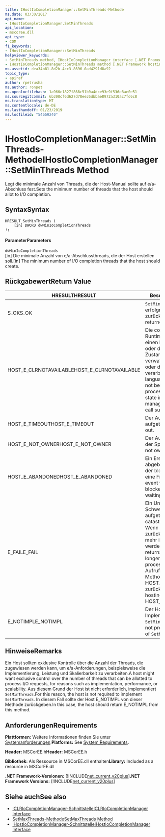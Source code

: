 ```yaml
---
title: IHostIoCompletionManager::SetMinThreads-Methode
ms.date: 03/30/2017
api_name:
- IHostIoCompletionManager.SetMinThreads
api_location:
- mscoree.dll
api_type:
- COM
f1_keywords:
- IHostIoCompletionManager::SetMinThreads
helpviewer_keywords:
- SetMinThreads method, IHostIoCompletionManager interface [.NET Framework hosting]
- IHostIoCompletionManager::SetMinThreads method [.NET Framework hosting]
ms.assetid: dea34b81-8d2b-4cc3-8696-0ad4291d8a92
topic_type:
- apiref
author: rpetrusha
ms.author: ronpet
ms.openlocfilehash: 1a966c1827f868c51b0a4dce93e9f536e8ae0e51
ms.sourcegitcommit: 6b308cf6d627d78ee36dbbae8972a310ac7fd6c8
ms.translationtype: MT
ms.contentlocale: de-DE
ms.lasthandoff: 01/23/2019
ms.locfileid: "54659240"
---
```

# <a name="ihostiocompletionmanagersetminthreads-method"></a><span data-ttu-id="cfca4-102">IHostIoCompletionManager::SetMinThreads-Methode</span><span class="sxs-lookup"><span data-stu-id="cfca4-102">IHostIoCompletionManager::SetMinThreads Method</span></span>
<span data-ttu-id="cfca4-103">Legt die minimale Anzahl von Threads, die der Host-Manual sollte auf e/a-Abschluss fest.</span><span class="sxs-lookup"><span data-stu-id="cfca4-103">Sets the minimum number of threads that the host should allot to I/O completion.</span></span>  
  
## <a name="syntax"></a><span data-ttu-id="cfca4-104">Syntax</span><span class="sxs-lookup"><span data-stu-id="cfca4-104">Syntax</span></span>  
  
```  
HRESULT SetMinThreads (  
    [in] DWORD dwMinIoCompletionThreads  
);  
```  
  
#### <a name="parameters"></a><span data-ttu-id="cfca4-105">Parameter</span><span class="sxs-lookup"><span data-stu-id="cfca4-105">Parameters</span></span>  
 `dwMinIoCompletionThreads`  
 <span data-ttu-id="cfca4-106">[in] Die minimale Anzahl von e/a-Abschlussthreads, die der Host erstellen soll.</span><span class="sxs-lookup"><span data-stu-id="cfca4-106">[in] The minimum number of I/O completion threads that the host should create.</span></span>  
  
## <a name="return-value"></a><span data-ttu-id="cfca4-107">Rückgabewert</span><span class="sxs-lookup"><span data-stu-id="cfca4-107">Return Value</span></span>  
  
|<span data-ttu-id="cfca4-108">HRESULT</span><span class="sxs-lookup"><span data-stu-id="cfca4-108">HRESULT</span></span>|<span data-ttu-id="cfca4-109">Beschreibung</span><span class="sxs-lookup"><span data-stu-id="cfca4-109">Description</span></span>|  
|-------------|-----------------|  
|<span data-ttu-id="cfca4-110">S_OK</span><span class="sxs-lookup"><span data-stu-id="cfca4-110">S_OK</span></span>|<span data-ttu-id="cfca4-111">`SetMinThreads` wurde erfolgreich zurückgegeben.</span><span class="sxs-lookup"><span data-stu-id="cfca4-111">`SetMinThreads` returned successfully.</span></span>|  
|<span data-ttu-id="cfca4-112">HOST_E_CLRNOTAVAILABLE</span><span class="sxs-lookup"><span data-stu-id="cfca4-112">HOST_E_CLRNOTAVAILABLE</span></span>|<span data-ttu-id="cfca4-113">Die common Language Runtime (CLR) wurde nicht in einen Prozess geladen wurde, oder die CLR ist in einem Zustand, in dem nicht verwalteten Code ausführen oder den Aufruf erfolgreich zu verarbeiten.</span><span class="sxs-lookup"><span data-stu-id="cfca4-113">The common language runtime (CLR) has not been loaded into a process, or the CLR is in a state in which it cannot run managed code or process the call successfully.</span></span>|  
|<span data-ttu-id="cfca4-114">HOST_E_TIMEOUT</span><span class="sxs-lookup"><span data-stu-id="cfca4-114">HOST_E_TIMEOUT</span></span>|<span data-ttu-id="cfca4-115">Der Aufruf ist ein Timeout aufgetreten.</span><span class="sxs-lookup"><span data-stu-id="cfca4-115">The call timed out.</span></span>|  
|<span data-ttu-id="cfca4-116">HOST_E_NOT_OWNER</span><span class="sxs-lookup"><span data-stu-id="cfca4-116">HOST_E_NOT_OWNER</span></span>|<span data-ttu-id="cfca4-117">Der Aufrufer ist nicht Besitzer der Sperre.</span><span class="sxs-lookup"><span data-stu-id="cfca4-117">The caller does not own the lock.</span></span>|  
|<span data-ttu-id="cfca4-118">HOST_E_ABANDONED</span><span class="sxs-lookup"><span data-stu-id="cfca4-118">HOST_E_ABANDONED</span></span>|<span data-ttu-id="cfca4-119">Ein Ereignis wurde abgebrochen, während sich der blockierte Thread oder eine Fiber darauf gewartet.</span><span class="sxs-lookup"><span data-stu-id="cfca4-119">An event was canceled while a blocked thread or fiber was waiting on it.</span></span>|  
|<span data-ttu-id="cfca4-120">E_FAIL</span><span class="sxs-lookup"><span data-stu-id="cfca4-120">E_FAIL</span></span>|<span data-ttu-id="cfca4-121">Ein Unbekannter Schwerwiegender Fehler ist aufgetreten.</span><span class="sxs-lookup"><span data-stu-id="cfca4-121">An unknown catastrophic failure occurred.</span></span> <span data-ttu-id="cfca4-122">Wenn eine Methode E_FAIL zurückgibt, ist die CLR nicht mehr im Prozess verwendet werden.</span><span class="sxs-lookup"><span data-stu-id="cfca4-122">When a method returns E_FAIL, the CLR is no longer usable within the process.</span></span> <span data-ttu-id="cfca4-123">Nachfolgende Aufrufe zum Hosten der Methoden HOST_E_CLRNOTAVAILABLE zurück.</span><span class="sxs-lookup"><span data-stu-id="cfca4-123">Subsequent calls to hosting methods return HOST_E_CLRNOTAVAILABLE.</span></span>|  
|<span data-ttu-id="cfca4-124">E_NOTIMPL</span><span class="sxs-lookup"><span data-stu-id="cfca4-124">E_NOTIMPL</span></span>|<span data-ttu-id="cfca4-125">Der Host stellt keine Implementierung von `SetMinThreads`.</span><span class="sxs-lookup"><span data-stu-id="cfca4-125">The host does not provide an implementation of `SetMinThreads`.</span></span>|  
  
## <a name="remarks"></a><span data-ttu-id="cfca4-126">Hinweise</span><span class="sxs-lookup"><span data-stu-id="cfca4-126">Remarks</span></span>  
 <span data-ttu-id="cfca4-127">Ein Host sollten exklusive Kontrolle über die Anzahl der Threads, die zugewiesen werden kann, um e/a-Anforderungen, beispielsweise die Implementierung, Leistung und Skalierbarkeit zu verarbeiten.</span><span class="sxs-lookup"><span data-stu-id="cfca4-127">A host might want exclusive control over the number of threads that can be allotted to process I/O requests, for reasons such as implementation, performance, or scalability.</span></span> <span data-ttu-id="cfca4-128">Aus diesem Grund der Host ist nicht erforderlich, implementiert `SetMinThreads`.</span><span class="sxs-lookup"><span data-stu-id="cfca4-128">For this reason, the host is not required to implement `SetMinThreads`.</span></span> <span data-ttu-id="cfca4-129">In diesem Fall sollte der Host E_NOTIMPL von dieser Methode zurückgeben.</span><span class="sxs-lookup"><span data-stu-id="cfca4-129">In this case, the host should return E_NOTIMPL from this method.</span></span>  
  
## <a name="requirements"></a><span data-ttu-id="cfca4-130">Anforderungen</span><span class="sxs-lookup"><span data-stu-id="cfca4-130">Requirements</span></span>  
 <span data-ttu-id="cfca4-131">**Plattformen:** Weitere Informationen finden Sie unter [Systemanforderungen](../../../../docs/framework/get-started/system-requirements.md).</span><span class="sxs-lookup"><span data-stu-id="cfca4-131">**Platforms:** See [System Requirements](../../../../docs/framework/get-started/system-requirements.md).</span></span>  
  
 <span data-ttu-id="cfca4-132">**Header:** MSCorEE.h</span><span class="sxs-lookup"><span data-stu-id="cfca4-132">**Header:** MSCorEE.h</span></span>  
  
 <span data-ttu-id="cfca4-133">**Bibliothek:** Als Ressource in MSCorEE.dll enthalten</span><span class="sxs-lookup"><span data-stu-id="cfca4-133">**Library:** Included as a resource in MSCorEE.dll</span></span>  
  
 <span data-ttu-id="cfca4-134">**.NET Framework-Versionen:** [!INCLUDE[net_current_v20plus](../../../../includes/net-current-v20plus-md.md)]</span><span class="sxs-lookup"><span data-stu-id="cfca4-134">**.NET Framework Versions:** [!INCLUDE[net_current_v20plus](../../../../includes/net-current-v20plus-md.md)]</span></span>  
  
## <a name="see-also"></a><span data-ttu-id="cfca4-135">Siehe auch</span><span class="sxs-lookup"><span data-stu-id="cfca4-135">See also</span></span>
- [<span data-ttu-id="cfca4-136">ICLRIoCompletionManager-Schnittstelle</span><span class="sxs-lookup"><span data-stu-id="cfca4-136">ICLRIoCompletionManager Interface</span></span>](../../../../docs/framework/unmanaged-api/hosting/iclriocompletionmanager-interface.md)
- [<span data-ttu-id="cfca4-137">SetMaxThreads-Methode</span><span class="sxs-lookup"><span data-stu-id="cfca4-137">SetMaxThreads Method</span></span>](../../../../docs/framework/unmanaged-api/hosting/ihostiocompletionmanager-setmaxthreads-method.md)
- [<span data-ttu-id="cfca4-138">IHostIoCompletionManager-Schnittstelle</span><span class="sxs-lookup"><span data-stu-id="cfca4-138">IHostIoCompletionManager Interface</span></span>](../../../../docs/framework/unmanaged-api/hosting/ihostiocompletionmanager-interface.md)
